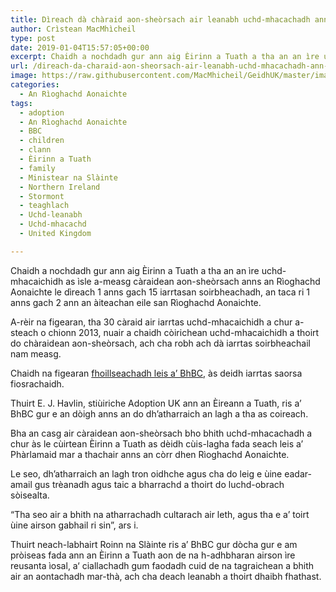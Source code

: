```yaml
---
title: Dìreach dà chàraid aon-sheòrsach air leanabh uchd-mhacachadh ann an Èirinn a Tuath o chionn 2013
author: Crìstean MacMhìcheil
type: post
date: 2019-01-04T15:57:05+00:00
excerpt: Chaidh a nochdadh gur ann aig Èirinn a Tuath a tha an an ìre uchd-mhacaichidh as ìsle a-measg càraidean aon-sheòrsach anns an Rìoghachd Aonaichte le dìreach 1 anns gach 15 iarrtasan soirbheachadh, an taca ri 1 anns gach 2 ann an àiteachan eile san Rìoghachd Aonaichte.
url: /direach-da-charaid-aon-sheorsach-air-leanabh-uchd-mhacachadh-ann-an-eirinn-a-tuath-o-chionn-2013/
image: https://raw.githubusercontent.com/MacMhicheil/GeidhUK/master/images/.jpg
categories:
  - An Rìoghachd Aonaichte
tags:
  - adoption
  - An Rìoghachd Aonaichte
  - BBC
  - children
  - clann
  - Èirinn a Tuath
  - family
  - Ministear na Slàinte
  - Northern Ireland
  - Stormont
  - teaghlach
  - Uchd-leanabh
  - Uchd-mhacachd
  - United Kingdom

---
```

Chaidh a nochdadh gur ann aig Èirinn a Tuath a tha an an ìre uchd-mhacaichidh as ìsle a-measg càraidean aon-sheòrsach anns an Rìoghachd Aonaichte le dìreach 1 anns gach 15 iarrtasan soirbheachadh, an taca ri 1 anns gach 2 ann an àiteachan eile san Rìoghachd Aonaichte.

A-rèir na figearan, tha 30 càraid air iarrtas uchd-mhacaichidh a chur a-steach o chionn 2013, nuair a chaidh còirichean uchd-mhacaichidh a thoirt do chàraidean aon-sheòrsach, ach cha robh ach dà iarrtas soirbheachail nam measg.

Chaidh na figearan [fhoillseachadh leis a&#8217; BhBC][1], às deidh iarrtas saorsa fiosrachaidh.

Thuirt E. J. Havlin, stiùiriche Adoption UK ann an Èireann a Tuath, ris a&#8217; BhBC gur e an dòigh anns an do dh’atharraich an lagh a tha as coireach.

Bha an casg air càraidean aon-sheòrsach bho bhith uchd-mhacachadh a chur às le cùirtean Èirinn a Tuath as dèidh cùis-lagha fada seach leis a&#8217; Phàrlamaid mar a thachair anns an còrr dhen Rìoghachd Aonaichte.

Le seo, dh&#8217;atharraich an lagh tron oidhche agus cha do leig e ùine eadar-amail gus trèanadh agus taic a bharrachd a thoirt do luchd-obrach sòisealta.

&#8220;Tha seo air a bhith na atharrachadh cultarach air leth, agus tha e a&#8217; toirt ùine airson gabhail ri sin&#8221;, ars i.

Thuirt neach-labhairt Roinn na Slàinte ris a&#8217; BhBC gur dòcha gur e am pròiseas fada ann an Èirinn a Tuath aon de na h-adhbharan airson ìre reusanta ìosal, a‘ ciallachadh gum faodadh cuid de na tagraichean a bhith air an aontachadh mar-thà, ach cha deach leanabh a thoirt dhaibh fhathast.

 [1]: https://www.bbc.co.uk/news/uk-northern-ireland-46568434
